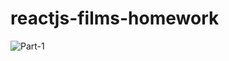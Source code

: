 # reactjs-films-homework
![Part-1](https://travis-ci.org/ViktorNA/reactjs-films-homework.svg?branch=Part-1)
